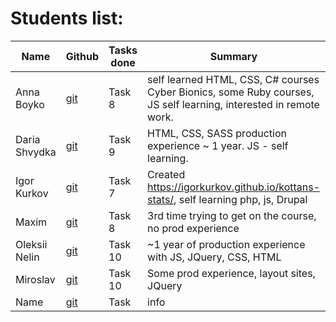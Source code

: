 # Students list:

Name      | Github | Tasks done | Summary
----------|--------|---------|---------
Anna Boyko| [git](https://github.com/Boyko-Anna) | Task 8 | self learned HTML, CSS, C# courses Cyber Bionics, some Ruby courses, JS self learning, interested in remote work.
Daria Shvydka | [git](https://github.com/DariaShvydka) | Task 9  | HTML, CSS, SASS production experience ~ 1 year. JS - self learning.
Igor Kurkov | [git](https://github.com/IgorKurkov) | Task 7 | Created https://igorkurkov.github.io/kottans-stats/, self learning php, js, Drupal
Maxim | [git](https://github.com/cidre) | Task 8 | 3rd time trying to get on the course, no prod experience
Oleksii Nelin | [git](https://github.com/Xsorter) | Task 10  | ~1 year of production experience with JS, JQuery, CSS, HTML
Miroslav | [git](https://github.com/iammiro/kottans_frontend) | Task 10  | Some prod experience, layout sites, JQuery
Name | [git]() | Task  | info
